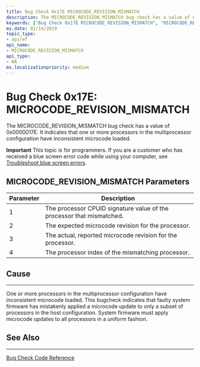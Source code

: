 ```yaml
---
title: Bug Check 0x17E MICROCODE_REVISION_MISMATCH
description: The MICROCODE_REVISION_MISMATCH bug check has a value of 0x0000017E. It indicates that that one or more processors in the multiprocessor configuration have inconsistent microcode loaded.  
keywords: ["Bug Check 0x17E MICROCODE_REVISION_MISMATCH", "MICROCODE_REVISION_MISMATCH"]
ms.date: 01/14/2019
topic_type:
- apiref
api_name:
- MICROCODE_REVISION_MISMATCH
api_type:
- NA
ms.localizationpriority: medium
---
```


# Bug Check 0x17E: MICROCODE\_REVISION\_MISMATCH

The MICROCODE\_REVISION\_MISMATCH bug check has a value of 0x0000017E. It indicates that one or more processors in the multiprocessor configuration have inconsistent microcode loaded.  

**Important** This topic is for programmers. If you are a customer who has received a blue screen error code while using your computer, see [Troubleshoot blue screen errors](https://windows.microsoft.com/windows-10/troubleshoot-blue-screen-errors).
 

## MICROCODE\_REVISION\_MISMATCH Parameters

|Parameter|Description|
|-------- |---------- |
|1| The processor CPUID signature value of the processor that mismatched. |
|2| The expected microcode revision for the processor. |
|3| The actual, reported microcode revision for the processor. |
|4| The processor index of the mismatching processor.|


## Cause
-----
One or more processors in the multiprocessor configuration have inconsistent microcode loaded. 
This bugcheck indicates that faulty system firmware has mistakenly applied a microcode update to only a subset of processors in the host configuration. System firmware must apply microcode updates to all processors in a uniform fashion. 

## See Also
----------

[Bug Check Code Reference](bug-check-code-reference2.md)

